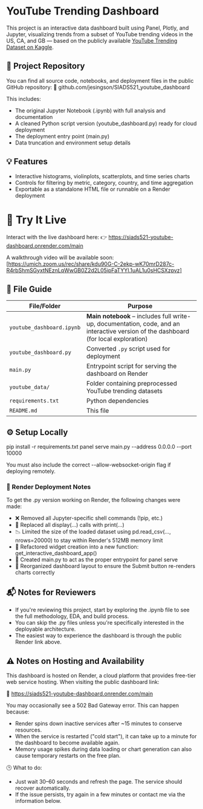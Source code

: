 # YouTube Trending Dashboard

This project is an interactive data dashboard built using Panel, Plotly, and Jupyter, 
visualizing trends from a subset of YouTube trending videos in the US, CA, and GB — 
based on the publicly available [YouTube Trending Dataset on Kaggle](https://www.kaggle.com/datasets/datasnaek/youtube-new).

## 📁 Project Repository
You can find all source code, notebooks, and deployment files in the public GitHub repository:
🔗 github.com/jesingson/SIADS521_youtube_dashboard

This includes:
* The original Jupyter Notebook (.ipynb) with full analysis and documentation
* A cleaned Python script version (youtube_dashboard.py) ready for cloud deployment
* The deployment entry point (main.py)
* Data truncation and environment setup details

## 💡 Features
- Interactive histograms, violinplots, scatterplots, and time series charts
- Controls for filtering by metric, category, country, and time aggregation
- Exportable as a standalone HTML file or runnable on a Render deployment

# 🧪 Try It Live
Interact with the live dashboard here:
👉 https://siads521-youtube-dashboard.onrender.com/main

A walkthrough video will be available soon: [https://umich.zoom.us/rec/share/kdu90G-C-2ekp-wK70mrD287c-R4rbShmSGyxtNEznLqWwGB0Z2d2L05ipFaTYYI.1uAL1u0sHCSXzpvz]

## 📁 File Guide

| File/Folder               | Purpose                                                                                                                              |
| ------------------------- | ------------------------------------------------------------------------------------------------------------------------------------ |
| `youtube_dashboard.ipynb` | **Main notebook** – includes full write-up, documentation, code, and an interactive version of the dashboard (for local exploration) |
| `youtube_dashboard.py`    | Converted `.py` script used for deployment                                                                                           |
| `main.py`                 | Entrypoint script for serving the dashboard on Render                                                                                |
| `youtube_data/`           | Folder containing preprocessed YouTube trending datasets                                                                             |
| `requirements.txt`        | Python dependencies                                                                                                                  |
| `README.md`               | This file                                                                                                                            |


## ⚙️ Setup Locally
pip install -r requirements.txt
panel serve main.py --address 0.0.0.0 --port 10000

You must also include the correct --allow-websocket-origin flag if deploying remotely.

### 🚀 Render Deployment Notes
To get the .py version working on Render, the following changes were made:

* ❌ Removed all Jupyter-specific shell commands (!pip, etc.)
* 🔁 Replaced all display(...) calls with print(...)
* 📉 Limited the size of the loaded dataset using pd.read_csv(..., nrows=20000) to stay within Render's 512MB memory limit
* 🔧 Refactored widget creation into a new function: get_interactive_dashboard_app()
* 🧩 Created main.py to act as the proper entrypoint for panel serve
* 🧵 Reorganized dashboard layout to ensure the Submit button re-renders charts correctly

## 📬 Notes for Reviewers
* If you're reviewing this project, start by exploring the .ipynb file to see the full methodology, EDA, and build process.
* You can skip the .py files unless you're specifically interested in the deployable architecture.
* The easiest way to experience the dashboard is through the public Render link above.

## ⚠️ Notes on Hosting and Availability
This dashboard is hosted on Render, a cloud platform that provides free-tier web service hosting. When visiting the public dashboard link:

🔗 https://siads521-youtube-dashboard.onrender.com/main

You may occasionally see a 502 Bad Gateway error. This can happen because:
* Render spins down inactive services after ~15 minutes to conserve resources.
* When the service is restarted ("cold start"), it can take up to a minute for the dashboard to become available again.
* Memory usage spikes during data loading or chart generation can also cause temporary restarts on the free plan.

🕒 What to do:
* Just wait 30–60 seconds and refresh the page. The service should recover automatically.
* If the issue persists, try again in a few minutes or contact me via the information below.
